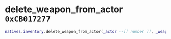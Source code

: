 # delete_weapon_from_actor `0xCB017277`

```lua
natives.inventory.delete_weapon_from_actor(_actor --[[ number ]], _weaponmodel --[[ number ]])
```